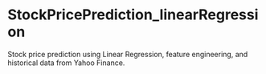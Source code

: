 # StockPricePrediction_linearRegression
Stock price prediction using Linear Regression, feature engineering, and historical data from Yahoo Finance.
